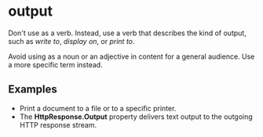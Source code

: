 # output

Don't use as a verb. Instead, use a verb that describes the kind of output, such as *write to*, *display on*, or *print to*.

Avoid using as a noun or an adjective in content for a general audience. Use a more specific term instead.

## Examples

- Print a document to a file or to a specific printer.  
- The **HttpResponse.Output** property delivers text output to the outgoing HTTP response stream.
